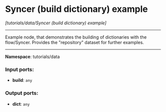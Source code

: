 # Syncer (build dictionary) example

_[tutorials/data/Syncer (build dictionary) example]_

---

Example node, that demonstrates the building of dictionaries with the flow/Syncer. Provides the "repository" dataset for further examples.

---

__Namespace__: tutorials/data

### Input ports:

* __build__: ` any `

### Output ports:

* __dict__: ` any `

